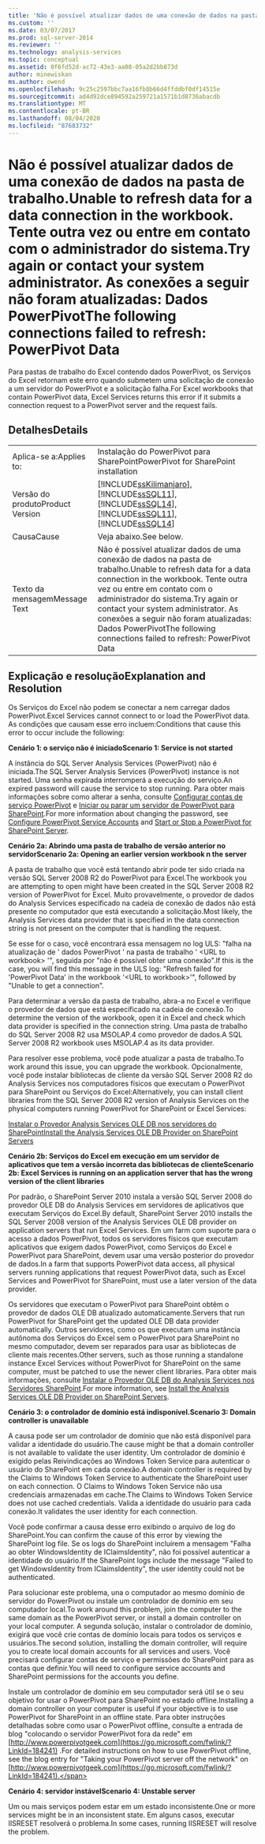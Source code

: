 ```yaml
---
title: 'Não é possível atualizar dados de uma conexão de dados na pasta de trabalho. Tente outra vez ou entre em contato com o administrador do sistema. As seguintes conexões não foram atualizadas: dados PowerPivot | Microsoft Docs'
ms.custom: ''
ms.date: 03/07/2017
ms.prod: sql-server-2014
ms.reviewer: ''
ms.technology: analysis-services
ms.topic: conceptual
ms.assetid: 0f6fd52d-ac72-43e3-aa08-05a2d2bb873d
author: minewiskan
ms.author: owend
ms.openlocfilehash: 9c25c2597bbc7aa16fb8b66d4ffddbf0df14515e
ms.sourcegitcommit: ad4d92dce894592a259721a1571b1d8736abacdb
ms.translationtype: MT
ms.contentlocale: pt-BR
ms.lasthandoff: 08/04/2020
ms.locfileid: "87683732"
---
```

# <a name="unable-to-refresh-data-for-a-data-connection-in-the-workbook-try-again-or-contact-your-system-administrator-the-following-connections-failed-to-refresh-powerpivot-data"></a><span data-ttu-id="065de-104">Não é possível atualizar dados de uma conexão de dados na pasta de trabalho.</span><span class="sxs-lookup"><span data-stu-id="065de-104">Unable to refresh data for a data connection in the workbook.</span></span> <span data-ttu-id="065de-105">Tente outra vez ou entre em contato com o administrador do sistema.</span><span class="sxs-lookup"><span data-stu-id="065de-105">Try again or contact your system administrator.</span></span> <span data-ttu-id="065de-106">As conexões a seguir não foram atualizadas: Dados PowerPivot</span><span class="sxs-lookup"><span data-stu-id="065de-106">The following connections failed to refresh: PowerPivot Data</span></span>
  <span data-ttu-id="065de-107">Para pastas de trabalho do Excel contendo dados PowerPivot, os Serviços do Excel retornam este erro quando submetem uma solicitação de conexão a um servidor do PowerPivot e a solicitação falha.</span><span class="sxs-lookup"><span data-stu-id="065de-107">For Excel workbooks that contain PowerPivot data, Excel Services returns this error if it submits a connection request to a PowerPivot server and the request fails.</span></span>  
  
## <a name="details"></a><span data-ttu-id="065de-108">Detalhes</span><span class="sxs-lookup"><span data-stu-id="065de-108">Details</span></span>  
  
|||  
|-|-|  
|<span data-ttu-id="065de-109">Aplica-se a:</span><span class="sxs-lookup"><span data-stu-id="065de-109">Applies to:</span></span>|<span data-ttu-id="065de-110">Instalação do PowerPivot para SharePoint</span><span class="sxs-lookup"><span data-stu-id="065de-110">PowerPivot for SharePoint installation</span></span>|  
|<span data-ttu-id="065de-111">Versão do produto</span><span class="sxs-lookup"><span data-stu-id="065de-111">Product Version</span></span>|[!INCLUDE[ssKilimanjaro](../../includes/sskilimanjaro-md.md)]<span data-ttu-id="065de-112">, [!INCLUDE[ssSQL11](../../includes/sssql11-md.md)], [!INCLUDE[ssSQL14](../../includes/sssql14-md.md)]</span><span class="sxs-lookup"><span data-stu-id="065de-112">, [!INCLUDE[ssSQL11](../../includes/sssql11-md.md)], [!INCLUDE[ssSQL14](../../includes/sssql14-md.md)]</span></span>|  
|<span data-ttu-id="065de-113">Causa</span><span class="sxs-lookup"><span data-stu-id="065de-113">Cause</span></span>|<span data-ttu-id="065de-114">Veja abaixo.</span><span class="sxs-lookup"><span data-stu-id="065de-114">See below.</span></span>|  
|<span data-ttu-id="065de-115">Texto da mensagem</span><span class="sxs-lookup"><span data-stu-id="065de-115">Message Text</span></span>|<span data-ttu-id="065de-116">Não é possível atualizar dados de uma conexão de dados na pasta de trabalho.</span><span class="sxs-lookup"><span data-stu-id="065de-116">Unable to refresh data for a data connection in the workbook.</span></span> <span data-ttu-id="065de-117">Tente outra vez ou entre em contato com o administrador do sistema.</span><span class="sxs-lookup"><span data-stu-id="065de-117">Try again or contact your system administrator.</span></span> <span data-ttu-id="065de-118">As conexões a seguir não foram atualizadas: Dados PowerPivot</span><span class="sxs-lookup"><span data-stu-id="065de-118">The following connections failed to refresh: PowerPivot Data</span></span>|  
  
## <a name="explanation-and-resolution"></a><span data-ttu-id="065de-119">Explicação e resolução</span><span class="sxs-lookup"><span data-stu-id="065de-119">Explanation and Resolution</span></span>  
 <span data-ttu-id="065de-120">Os Serviços do Excel não podem se conectar a nem carregar dados PowerPivot.</span><span class="sxs-lookup"><span data-stu-id="065de-120">Excel Services cannot connect to or load the PowerPivot data.</span></span> <span data-ttu-id="065de-121">As condições que causam esse erro incluem:</span><span class="sxs-lookup"><span data-stu-id="065de-121">Conditions that cause this error to occur include the following:</span></span>  
  
 <span data-ttu-id="065de-122">**Cenário 1: o serviço não é iniciado**</span><span class="sxs-lookup"><span data-stu-id="065de-122">**Scenario 1: Service is not started**</span></span>  
  
 <span data-ttu-id="065de-123">A instância do SQL Server Analysis Services (PowerPivot) não é iniciada.</span><span class="sxs-lookup"><span data-stu-id="065de-123">The SQL Server Analysis Services (PowerPivot) instance is not started.</span></span> <span data-ttu-id="065de-124">Uma senha expirada interromperá a execução do serviço.</span><span class="sxs-lookup"><span data-stu-id="065de-124">An expired password will cause the service to stop running.</span></span> <span data-ttu-id="065de-125">Para obter mais informações sobre como alterar a senha, consulte [Configurar contas de serviço PowerPivot](configure-power-pivot-service-accounts.md) e [Iniciar ou parar um servidor de PowerPivot para SharePoint](start-or-stop-a-power-pivot-for-sharepoint-server.md).</span><span class="sxs-lookup"><span data-stu-id="065de-125">For more information about changing the password, see [Configure PowerPivot Service Accounts](configure-power-pivot-service-accounts.md) and [Start or Stop a PowerPivot for SharePoint Server](start-or-stop-a-power-pivot-for-sharepoint-server.md).</span></span>  
  
 <span data-ttu-id="065de-126">**Cenário 2a: Abrindo uma pasta de trabalho de versão anterior no servidor**</span><span class="sxs-lookup"><span data-stu-id="065de-126">**Scenario 2a: Opening an earlier version workbook n the server**</span></span>  
  
 <span data-ttu-id="065de-127">A pasta de trabalho que você está tentando abrir pode ter sido criada na versão SQL Server 2008 R2 do PowerPivot para Excel.</span><span class="sxs-lookup"><span data-stu-id="065de-127">The workbook you are attempting to open might have been created in the SQL Server 2008 R2 version of PowerPivot for Excel.</span></span> <span data-ttu-id="065de-128">Muito provavelmente, o provedor de dados do Analysis Services especificado na cadeia de conexão de dados não está presente no computador que está executando a solicitação.</span><span class="sxs-lookup"><span data-stu-id="065de-128">Most likely, the Analysis Services data provider that is specified in the data connection string is not present on the computer that is handling the request.</span></span>  
  
 <span data-ttu-id="065de-129">Se esse for o caso, você encontrará essa mensagem no log ULS: "falha na atualização de ' dados PowerPivot ' na pasta de trabalho ' \<URL to workbook> '", seguida por "não é possível obter uma conexão".</span><span class="sxs-lookup"><span data-stu-id="065de-129">If this is the case, you will find this message in the ULS log: "Refresh failed for 'PowerPivot Data' in the workbook '\<URL to workbook>'", followed by "Unable to get a connection".</span></span>  
  
 <span data-ttu-id="065de-130">Para determinar a versão da pasta de trabalho, abra-a no Excel e verifique o provedor de dados que está especificado na cadeia de conexão.</span><span class="sxs-lookup"><span data-stu-id="065de-130">To determine the version of the workbook, open it in Excel and check which data provider is specified in the connection string.</span></span> <span data-ttu-id="065de-131">Uma pasta de trabalho do SQL Server 2008 R2 usa MSOLAP.4 como provedor de dados.</span><span class="sxs-lookup"><span data-stu-id="065de-131">A SQL Server 2008 R2 workbook uses MSOLAP.4 as its data provider.</span></span>  
  
 <span data-ttu-id="065de-132">Para resolver esse problema, você pode atualizar a pasta de trabalho.</span><span class="sxs-lookup"><span data-stu-id="065de-132">To work around this issue, you can upgrade the workbook.</span></span> <span data-ttu-id="065de-133">Opcionalmente, você pode instalar bibliotecas de cliente da versão SQL Server 2008 R2 do Analysis Services nos computadores físicos que executam o PowerPivot para SharePoint ou Serviços do Excel:</span><span class="sxs-lookup"><span data-stu-id="065de-133">Alternatively, you can install client libraries from the SQL Server 2008 R2 version of Analysis Services on the physical computers running PowerPivot for SharePoint or Excel Services:</span></span>  
  
 [<span data-ttu-id="065de-134">Instalar o Provedor Analysis Services OLE DB nos servidores do SharePoint</span><span class="sxs-lookup"><span data-stu-id="065de-134">Install the Analysis Services OLE DB Provider on SharePoint Servers</span></span>](../../sql-server/install/install-the-analysis-services-ole-db-provider-on-sharepoint-servers.md)  
  
 <span data-ttu-id="065de-135">**Cenário 2b: Serviços do Excel em execução em um servidor de aplicativos que tem a versão incorreta das bibliotecas de cliente**</span><span class="sxs-lookup"><span data-stu-id="065de-135">**Scenario 2b: Excel Services is running on an application server that has the wrong version of the client libraries**</span></span>  
  
 <span data-ttu-id="065de-136">Por padrão, o SharePoint Server 2010 instala a versão SQL Server 2008 do provedor OLE DB do Analysis Services em servidores de aplicativos que executam Serviços do Excel.</span><span class="sxs-lookup"><span data-stu-id="065de-136">By default, SharePoint Server 2010 installs the SQL Server 2008 version of the Analysis Services OLE DB provider on application servers that run Excel Services.</span></span> <span data-ttu-id="065de-137">Em um farm com suporte para o acesso a dados PowerPivot, todos os servidores físicos que executam aplicativos que exigem dados PowerPivot, como Serviços do Excel e PowerPivot para SharePoint, devem usar uma versão posterior do provedor de dados.</span><span class="sxs-lookup"><span data-stu-id="065de-137">In a farm that supports PowerPivot data access, all physical servers running applications that request PowerPivot data, such as Excel Services and PowerPivot for SharePoint, must use a later version of the data provider.</span></span>  
  
 <span data-ttu-id="065de-138">Os servidores que executam o PowerPivot para SharePoint obtêm o provedor de dados OLE DB atualizado automaticamente.</span><span class="sxs-lookup"><span data-stu-id="065de-138">Servers that run PowerPivot for SharePoint get the updated OLE DB data provider automatically.</span></span> <span data-ttu-id="065de-139">Outros servidores, como os que executam uma instância autônoma dos Serviços do Excel sem o PowerPivot para SharePoint no mesmo computador, devem ser reparados para usar as bibliotecas de cliente mais recentes.</span><span class="sxs-lookup"><span data-stu-id="065de-139">Other servers, such as those running a standalone instance Excel Services without PowerPivot for SharePoint on the same computer, must be patched to use the newer client libraries.</span></span> <span data-ttu-id="065de-140">Para obter mais informações, consulte [Instalar o Provedor OLE DB do Analysis Services nos Servidores SharePoint](../../sql-server/install/install-the-analysis-services-ole-db-provider-on-sharepoint-servers.md).</span><span class="sxs-lookup"><span data-stu-id="065de-140">For more information, see [Install the Analysis Services OLE DB Provider on SharePoint Servers](../../sql-server/install/install-the-analysis-services-ole-db-provider-on-sharepoint-servers.md).</span></span>  
  
 <span data-ttu-id="065de-141">**Cenário 3: o controlador de domínio está indisponível.**</span><span class="sxs-lookup"><span data-stu-id="065de-141">**Scenario 3: Domain controller is unavailable**</span></span>  
  
 <span data-ttu-id="065de-142">A causa pode ser um controlador de domínio que não está disponível para validar a identidade do usuário.</span><span class="sxs-lookup"><span data-stu-id="065de-142">The cause might be that a domain controller is not available to validate the user identity.</span></span> <span data-ttu-id="065de-143">Um controlador de domínio é exigido pelas Reivindicações ao Windows Token Service para autenticar o usuário do SharePoint em cada conexão.</span><span class="sxs-lookup"><span data-stu-id="065de-143">A domain controller is required by the Claims to Windows Token Service to authenticate the SharePoint user on each connection.</span></span> <span data-ttu-id="065de-144">O Claims to Windows Token Service não usa credenciais armazenadas em cache.</span><span class="sxs-lookup"><span data-stu-id="065de-144">The Claims to Windows Token Service does not use cached credentials.</span></span> <span data-ttu-id="065de-145">Valida a identidade do usuário para cada conexão.</span><span class="sxs-lookup"><span data-stu-id="065de-145">It validates the user identity for each connection.</span></span>  
  
 <span data-ttu-id="065de-146">Você pode confirmar a causa desse erro exibindo o arquivo de log do SharePoint.</span><span class="sxs-lookup"><span data-stu-id="065de-146">You can confirm the cause of this error by viewing the SharePoint log file.</span></span> <span data-ttu-id="065de-147">Se os logs do SharePoint incluírem a mensagem "Falha ao obter WindowsIdentity de IClaimsIdentity", não foi possível autenticar a identidade do usuário.</span><span class="sxs-lookup"><span data-stu-id="065de-147">If the SharePoint logs include the message "Failed to get WindowsIdentity from IClaimsIdentity", the user identity could not be authenticated.</span></span>  
  
 <span data-ttu-id="065de-148">Para solucionar este problema, una o computador ao mesmo domínio de servidor do PowerPivot ou instale um controlador de domínio em seu computador local.</span><span class="sxs-lookup"><span data-stu-id="065de-148">To work around this problem, join the computer to the same domain as the PowerPivot server, or install a domain controller on your local computer.</span></span> <span data-ttu-id="065de-149">A segunda solução, instalar o controlador de domínio, exigirá que você crie contas de domínio locais para todos os serviços e usuários.</span><span class="sxs-lookup"><span data-stu-id="065de-149">The second solution, installing the domain controller, will require you to create local domain accounts for all services and users.</span></span> <span data-ttu-id="065de-150">Você precisará configurar contas de serviço e permissões do SharePoint para as contas que definir.</span><span class="sxs-lookup"><span data-stu-id="065de-150">You will need to configure service accounts and SharePoint permissions for the accounts you define.</span></span>  
  
 <span data-ttu-id="065de-151">Instale um controlador de domínio em seu computador será útil se o seu objetivo for usar o PowerPivot para SharePoint no estado offline.</span><span class="sxs-lookup"><span data-stu-id="065de-151">Installing a domain controller on your computer is useful if your objective is to use PowerPivot for SharePoint in an offline state.</span></span> <span data-ttu-id="065de-152">Para obter instruções detalhadas sobre como usar o PowerPivot offline, consulte a entrada de blog "colocando o servidor PowerPivot fora da rede" em [http://www.powerpivotgeek.com](https://go.microsoft.com/fwlink/?LinkId=184241) .</span><span class="sxs-lookup"><span data-stu-id="065de-152">For detailed instructions on how to use PowerPivot offline, see the blog entry for "Taking your PowerPivot server off the network" on [http://www.powerpivotgeek.com](https://go.microsoft.com/fwlink/?LinkId=184241).</span></span>  
  
 <span data-ttu-id="065de-153">**Cenário 4: servidor instável**</span><span class="sxs-lookup"><span data-stu-id="065de-153">**Scenario 4: Unstable server**</span></span>  
  
 <span data-ttu-id="065de-154">Um ou mais serviços podem estar em um estado inconsistente.</span><span class="sxs-lookup"><span data-stu-id="065de-154">One or more services might be in an inconsistent state.</span></span> <span data-ttu-id="065de-155">Em alguns casos, executar IISRESET resolverá o problema.</span><span class="sxs-lookup"><span data-stu-id="065de-155">In some cases, running IISRESET will resolve the problem.</span></span>  
  
  
